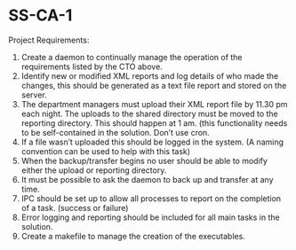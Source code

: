 # SS-CA-1
Project Requirements:
1. Create a daemon to continually manage the operation of the requirements listed by the CTO above.
2. Identify new or modified XML reports and log details of who made the changes, this should be generated as a text file report and stored on the server.
3. The department managers must upload their XML report file by 11.30 pm each night. The uploads to the shared directory must be moved to the reporting directory. This should happen at 1 am. (this functionality needs to be self-contained in the solution. Don’t use cron.
4. If a file wasn’t uploaded this should be logged in the system. (A naming convention can be used to help with this task)
5. When the backup/transfer begins no user should be able to modify either the upload or reporting directory.
6. It must be possible to ask the daemon to back up and transfer at any time.
7. IPC should be set up to allow all processes to report on the completion of a task. (success or failure)
8. Error logging and reporting should be included for all main tasks in the solution.
9. Create a makefile to manage the creation of the executables.
